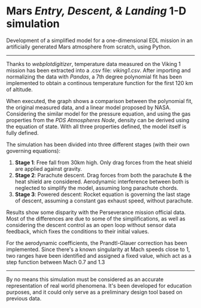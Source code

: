 # Mars *Entry, Descent, & Landing* 1-D simulation
Development of a simplified model for a one-dimensional EDL mission in an artificially generated Mars atmosphere from scratch, using Python.

***
Thanks to *webplotdigitizer*, temperature data measured on the Viking 1 mission has been extracted into a .csv file: *viking1.csv*. After importing and normalizing the data with 
*Pandas*, a 7th degree polynomial fit has been implemented to obtain a continous temperature function for the first 120 km of altitude.

When executed, the graph shows a comparison between the polynomial fit, the original measured data, and a linear model proposed by NASA. Considering the similar model for the pressure equation, and using the gas properties from the *PDS Atmospheres Node*, density can be derived using the equation of state. With all three properties defined, the model itself is fully defined.

The simulation has been divided into three different stages (with their own governing equations):
1. **Stage 1**: Free fall from 30km high. Only drag forces from the heat shield are applied against gravity.
2. **Stage 2**: Parachute descent. Drag forces from both the parachute & the heat shield are considered. Aerodynamic interference between both is neglected to simplify the model, assuming long parachute chords.
3. **Stage 3**: Powered descent: Rocket equation is governing the last stage of descent, assuming a constant gas exhaust speed, without parachute.

Results show some disparity with the Perseverance mission official data. Most of the differences are due to some of the simplifications, as well as considering the descent control as an open loop without sensor data feedback, which fixes the conditions to their initial values.

For the aerodynamic coefficients, the Prandtl-Glauer correction has been implemented. Since there's a known singularity at Mach speeds close to 1, two ranges have been identified and assigned a fixed value, which act as a step function between Mach 0.7 and 1.3
***

By no means this simulation must be considered as an accurate representation of real world phenomena. It's been developed for education purposes, and it could only serve as a preliminary design tool based on previous data.

